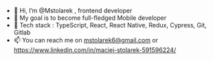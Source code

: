 - 👋 Hi, I’m @Mstolarek , frontend developer
- 👀 My goal is to become full-fledged Mobile developer
- 🌱 Tech stack : TypeScript, React, React Native, Redux, Cypress, Git, Gitlab
- 📫 You can reach me on mstolarek6@gmail.com or https://www.linkedin.com/in/maciej-stolarek-591596224/

